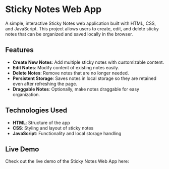 # Sticky Notes Web App

A simple, interactive Sticky Notes web application built with HTML, CSS, and JavaScript. This project allows users to create, edit, and delete sticky notes that can be organized and saved locally in the browser.

## Features

- **Create New Notes**: Add multiple sticky notes with customizable content.
- **Edit Notes**: Modify content of existing notes easily.
- **Delete Notes**: Remove notes that are no longer needed.
- **Persistent Storage**: Saves notes in local storage so they are retained even after refreshing the page.
- **Draggable Notes**: Optionally, make notes draggable for easy organization.

## Technologies Used

- **HTML**: Structure of the app
- **CSS**: Styling and layout of sticky notes
- **JavaScript**: Functionality and local storage handling

## Live Demo

Check out the live demo of the Sticky Notes Web App here: 
